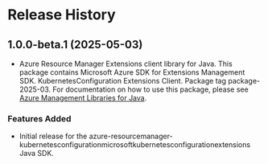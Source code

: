 # Release History

## 1.0.0-beta.1 (2025-05-03)

- Azure Resource Manager Extensions client library for Java. This package contains Microsoft Azure SDK for Extensions Management SDK. KubernetesConfiguration Extensions Client. Package tag package-2025-03. For documentation on how to use this package, please see [Azure Management Libraries for Java](https://aka.ms/azsdk/java/mgmt).
### Features Added

- Initial release for the azure-resourcemanager-kubernetesconfigurationmicrosoftkubernetesconfigurationextensions Java SDK.
